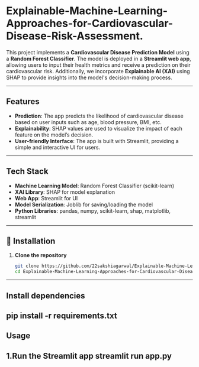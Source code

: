 # Explainable-Machine-Learning-Approaches-for-Cardiovascular-Disease-Risk-Assessment.


This project implements a **Cardiovascular Disease Prediction Model** using a **Random Forest Classifier**. The model is deployed in a **Streamlit web app**, allowing users to input their health metrics and receive a prediction on their cardiovascular risk. Additionally, we incorporate **Explainable AI (XAI)** using SHAP to provide insights into the model's decision-making process.

---

## Features

- **Prediction**: The app predicts the likelihood of cardiovascular disease based on user inputs such as age, blood pressure, BMI, etc.
- **Explainability**: SHAP values are used to visualize the impact of each feature on the model’s decision.
- **User-friendly Interface**: The app is built with Streamlit, providing a simple and interactive UI for users.

---

## Tech Stack

- **Machine Learning Model**: Random Forest Classifier (scikit-learn)
- **XAI Library**: SHAP for model explanation
- **Web App**: Streamlit for UI
- **Model Serialization**: Joblib for saving/loading the model
- **Python Libraries**: pandas, numpy, scikit-learn, shap, matplotlib, streamlit

---
## 🔧 Installation

1. **Clone the repository**
   ```bash
   git clone https://github.com/22sakshiagarwal/Explainable-Machine-Learning-Approaches-for-Cardiovascular-Disease-Risk-Assessment.git
   cd Explainable-Machine-Learning-Approaches-for-Cardiovascular-Disease-Risk-Assessment

---
## Install dependencies
 pip install -r requirements.txt
---
## Usage
 1.Run the Streamlit app
    streamlit run app.py
---
